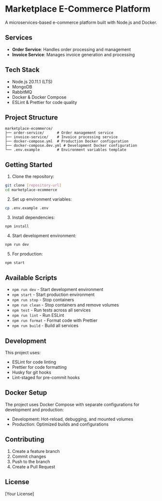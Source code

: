 # Marketplace E-Commerce Platform

A microservices-based e-commerce platform built with Node.js and Docker.

## Services

- **Order Service**: Handles order processing and management
- **Invoice Service**: Manages invoice generation and processing

## Tech Stack

- Node.js 20.11.1 (LTS)
- MongoDB
- RabbitMQ
- Docker & Docker Compose
- ESLint & Prettier for code quality

## Project Structure

```
marketplace-ecommerce/
├── order-service/      # Order management service
├── invoice-service/    # Invoice processing service
├── docker-compose.yml  # Production Docker configuration
├── docker-compose.dev.yml # Development Docker configuration
└── .env.example        # Environment variables template
```

## Getting Started

1. Clone the repository:
```bash
git clone [repository-url]
cd marketplace-ecommerce
```

2. Set up environment variables:
```bash
cp .env.example .env
```

3. Install dependencies:
```bash
npm install
```

4. Start development environment:
```bash
npm run dev
```

5. For production:
```bash
npm start
```

## Available Scripts

- `npm run dev` - Start development environment
- `npm start` - Start production environment
- `npm run stop` - Stop containers
- `npm run clean` - Stop containers and remove volumes
- `npm test` - Run tests across all services
- `npm run lint` - Run ESLint
- `npm run format` - Format code with Prettier
- `npm run build` - Build all services

## Development

This project uses:
- ESLint for code linting
- Prettier for code formatting
- Husky for git hooks
- Lint-staged for pre-commit hooks

## Docker Setup

The project uses Docker Compose with separate configurations for development and production:
- Development: Hot-reload, debugging, and mounted volumes
- Production: Optimized builds and configurations

## Contributing

1. Create a feature branch
2. Commit changes
3. Push to the branch
4. Create a Pull Request

## License

[Your License]

